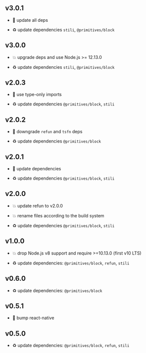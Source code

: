 ## v3.0.1

* 🐞 update all deps

* ♻️ update dependencies `stili`, `@primitives/block`

## v3.0.0

* 💥 upgrade deps and use Node.js >= 12.13.0

* ♻️ update dependencies `stili`, `@primitives/block`

## v2.0.3

* 🐞 use type-only imports

* ♻️ update dependencies `@primitives/block`, `stili`

## v2.0.2

* 🐞 downgrade `refun` and `tsfn` deps

* ♻️ update dependencies `@primitives/block`

## v2.0.1

* 🐞 update dependencies

* ♻️ update dependencies `@primitives/block`, `stili`

## v2.0.0

* 💥 update refun to v2.0.0

* 💥 rename files according to the build system

* ♻️ update dependencies `@primitives/block`, `stili`

## v1.0.0

* 💥 drop Node.js v8 support and require >=10.13.0 (first v10 LTS)

* ♻️ update dependencies: `@primitives/block`, `refun`, `stili`

## v0.6.0

* ♻️ update dependencies: `@primitives/block`

## v0.5.1

* 🐞 bump react-native

## v0.5.0

* ♻️ update dependencies: `@primitives/block`, `refun`, `stili`
